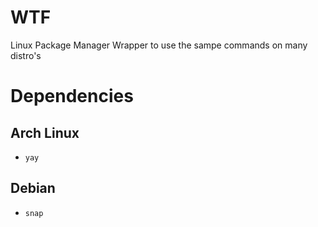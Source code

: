 # WTF

Linux Package Manager Wrapper to use the sampe commands on many distro's

# Dependencies

## Arch Linux

- `yay`

## Debian

- `snap`
